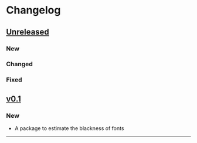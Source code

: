 # Changelog

## [Unreleased]

### New

### Changed

### Fixed

## [v0.1]

### New

- A package to estimate the blackness of fonts

------

[Unreleased]: https://github.com/samcarter/panda/compare/v0.1...HEAD
[v0.1]: https://github.com/samcarter/panda/compare/v0.0...v0.1